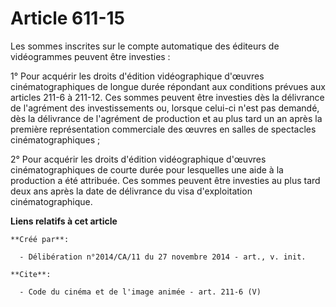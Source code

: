 # Article 611-15

Les sommes inscrites sur le compte automatique des éditeurs de vidéogrammes peuvent être investies : 

1° Pour acquérir les droits d'édition vidéographique d'œuvres cinématographiques de longue durée répondant aux conditions
prévues aux articles 211-6 à 211-12. Ces sommes peuvent être investies dès la délivrance de l'agrément des investissements
ou, lorsque celui-ci n'est pas demandé, dès la délivrance de l'agrément de production et au plus tard un an après la première
représentation commerciale des œuvres en salles de spectacles cinématographiques ; 

2° Pour acquérir les droits d'édition vidéographique d'œuvres cinématographiques de courte durée pour lesquelles une aide à
la production a été attribuée. Ces sommes peuvent être investies au plus tard deux ans après la date de délivrance du visa
d'exploitation cinématographique.

**Liens relatifs à cet article**

	**Créé par**:

	  - Délibération n°2014/CA/11 du 27 novembre 2014 - art., v. init.

	**Cite**:

	  - Code du cinéma et de l'image animée - art. 211-6 (V)
